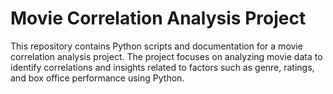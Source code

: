 # Movie Correlation Analysis Project

This repository contains Python scripts and documentation for a movie correlation analysis project. The project focuses on analyzing movie data to identify correlations and insights related to factors such as genre, ratings, and box office performance using Python.
